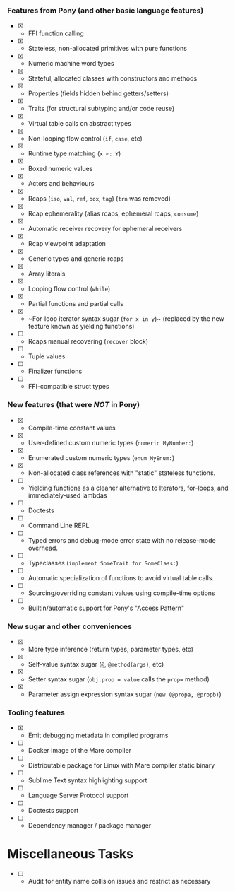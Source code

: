 ### Features from Pony (and other basic language features)

- [x] - FFI function calling
- [x] - Stateless, non-allocated primitives with pure functions
- [x] - Numeric machine word types
- [x] - Stateful, allocated classes with constructors and methods
- [x] - Properties (fields hidden behind getters/setters)
- [x] - Traits (for structural subtyping and/or code reuse)
- [x] - Virtual table calls on abstract types
- [x] - Non-looping flow control (`if`, `case`, etc)
- [x] - Runtime type matching (`x <: Y`)
- [x] - Boxed numeric values
- [x] - Actors and behaviours
- [x] - Rcaps (`iso`, `val`, `ref`, `box`, `tag`) (`trn` was removed)
- [x] - Rcap ephemerality (alias rcaps, ephemeral rcaps, `consume`)
- [x] - Automatic receiver recovery for ephemeral receivers
- [x] - Rcap viewpoint adaptation
- [x] - Generic types and generic rcaps
- [x] - Array literals
- [x] - Looping flow control (`while`)
- [x] - Partial functions and partial calls
- [x] - ~For-loop iterator syntax sugar (`for x in y`)~ (replaced by the new feature known as yielding functions)
- [ ] - Rcaps manual recovering (`recover` block)
- [ ] - Tuple values
- [ ] - Finalizer functions
- [ ] - FFI-compatible struct types

### New features (that were *NOT* in Pony)

- [x] - Compile-time constant values
- [x] - User-defined custom numeric types (`numeric MyNumber:`)
- [x] - Enumerated custom numeric types (`enum MyEnum:`)
- [x] - Non-allocated class references with "static" stateless functions.
- [ ] - Yielding functions as a cleaner alternative to Iterators, for-loops, and immediately-used lambdas
- [ ] - Doctests
- [ ] - Command Line REPL
- [ ] - Typed errors and debug-mode error state with no release-mode overhead.
- [ ] - Typeclasses (`implement SomeTrait for SomeClass:`)
- [ ] - Automatic specialization of functions to avoid virtual table calls.
- [ ] - Sourcing/overriding constant values using compile-time options
- [ ] - Builtin/automatic support for Pony's "Access Pattern"

### New sugar and other conveniences

- [x] - More type inference (return types, parameter types, etc)
- [x] - Self-value syntax sugar (`@`, `@method(args)`, etc)
- [x] - Setter syntax sugar (`obj.prop = value` calls the `prop=` method)
- [x] - Parameter assign expression syntax sugar (`new (@propa, @propb)`)

### Tooling features

- [x] - Emit debugging metadata in compiled programs
- [ ] - Docker image of the Mare compiler
- [ ] - Distributable package for Linux with Mare compiler static binary
- [ ] - Sublime Text syntax highlighting support
- [ ] - Language Server Protocol support
- [ ] - Doctests support
- [ ] - Dependency manager / package manager

# Miscellaneous Tasks

- [ ] - Audit for entity name collision issues and restrict as necessary
